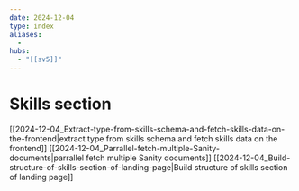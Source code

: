 ```yaml
---
date: 2024-12-04
type: index
aliases:
  -
hubs:
  - "[[sv5]]"
---
```


# Skills section

[[2024-12-04_Extract-type-from-skills-schema-and-fetch-skills-data-on-the-frontend|extract type from skills schema and fetch skills data on the frontend]]
[[2024-12-04_Parrallel-fetch-multiple-Sanity-documents|parrallel fetch multiple Sanity documents]]
[[2024-12-04_Build-structure-of-skills-section-of-landing-page|Build structure of skills section of landing page]]


